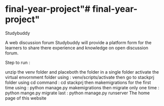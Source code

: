 # final-year-project"# final-year-project" 
Studybuddy
                               
A web discussion forum Studybuddy will provide a platform form for the learners to share there experience and knowledge on open discussion forum.

Step to run :

unzip the venv folder and placeboth the folder in a single folder
activate the virtual envornment folder using : venv/scripts/activate
then go to stackprj folder using cd command : cd stackprj
then makemigrations for the first time using : python manage.py makemigrations
then migrate only one time : python mange.py migrate
last : python manage.py runserver The home page of this website
